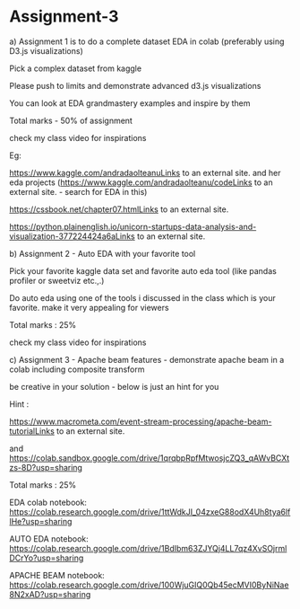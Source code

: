 # Assignment-3
a) Assignment 1 is to do a complete dataset EDA in colab (preferably using D3.js visualizations)


Pick a complex dataset from kaggle 

Please push to limits and demonstrate advanced d3.js visualizations 

You can look at EDA grandmastery examples and inspire by them

Total marks - 50% of assignment

check my class video for inspirations

 

Eg:

https://www.kaggle.com/andradaolteanuLinks to an external site. and her eda projects (https://www.kaggle.com/andradaolteanu/codeLinks to an external site. - search for EDA in this)

 

https://cssbook.net/chapter07.htmlLinks to an external site. 

https://python.plainenglish.io/unicorn-startups-data-analysis-and-visualization-377224424a6aLinks to an external site.

 

b) Assignment 2 - Auto EDA with your favorite tool

Pick your favorite kaggle data set and favorite auto eda tool (like pandas profiler or sweetviz etc.,.) 

Do auto eda using one of the tools i discussed in the class which is your favorite. make it very appealing for viewers

Total marks : 25%

check my class video for inspirations

c) Assignment 3 - Apache beam features - demonstrate apache beam in a colab including composite transform

 

be creative in your solution - below is just an hint for you

Hint : 

https://www.macrometa.com/event-stream-processing/apache-beam-tutorialLinks to an external site.

and https://colab.sandbox.google.com/drive/1qrqbpRpfMtwosjcZQ3_qAWvBCXtzs-8D?usp=sharing

Total marks : 25%


EDA colab notebook: https://colab.research.google.com/drive/1ttWdkJI_04zxeG88odX4Uh8tya6lflHe?usp=sharing


AUTO EDA notebook: https://colab.research.google.com/drive/1BdIbm63ZJYQj4LL7qz4XvSOjrmlDCrYo?usp=sharing


APACHE BEAM notebook: https://colab.research.google.com/drive/100WjuGIQ0Qb45ecMVI0ByNiNae8N2xAD?usp=sharing
